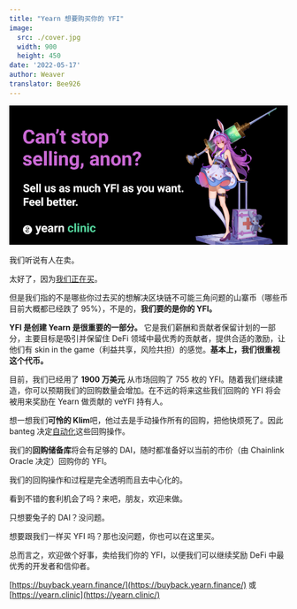 ```yaml
---
title: "Yearn 想要购买你的 YFI"
image:
  src: ./cover.jpg
  width: 900
  height: 450
date: '2022-05-17'
author: Weaver
translator: Bee926
---
```


![](cover.jpg?w=900&h=450)

我们听说有人在卖。

太好了，因为[我们正在买](https://yearn.clinic/)。

但是我们指的不是哪些你过去买的想解决区块链不可能三角问题的山寨币（哪些币目前大概都已经跌了 95%），不是的，**我们要的是你的 YFI。**

**YFI 是创建 Yearn 是很重要的一部分。** 它是我们薪酬和贡献者保留计划的一部分，主要目标是吸引并保留住 DeFi 领域中最优秀的贡献者，提供合适的激励，让他们有 skin in the game（利益共享，风险共担）的感觉。**基本上，我们很重视这个代币。**

目前，我们已经用了 **1900 万美元** 从市场回购了 755 枚的 YFI。随着我们继续建造，你可以预期我们的回购数量会增加。在不远的将来这些我们回购的 YFI 将会被用来奖励在 Yearn 做贡献的 veYFI 持有人。

想一想我们**可怜的 Klim**吧，他过去是手动操作所有的回购，把他快烦死了。因此 banteg 决定[自动化](https://github.com/banteg/yfi-buyer)这些回购操作。

我们的**回购储备库**将会有足够的 DAI，随时都准备好以当前的市价（由 Chainlink Oracle 决定）回购你的 YFI。

我们的回购操作和过程是完全透明而且去中心化的。

看到不错的套利机会了吗？来吧，朋友，欢迎来做。

只想要兔子的 DAI？没问题。

想要跟我们一样买 YFI 吗？那也没问题，你也可以在这里买。

总而言之，欢迎做个好事，卖给我们你的 YFI，以便我们可以继续奖励 DeFi 中最优秀的开发者和信仰者。

[https://buyback.yearn.finance/](https://buyback.yearn.finance/) 或 [https://yearn.clinic](https://yearn.clinic/)
